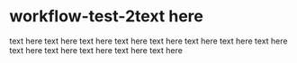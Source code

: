 # workflow-test-2text here
text here
text here
text here
text here
text here
text here
text here
text here
text here
text here
text here
text here
text here
